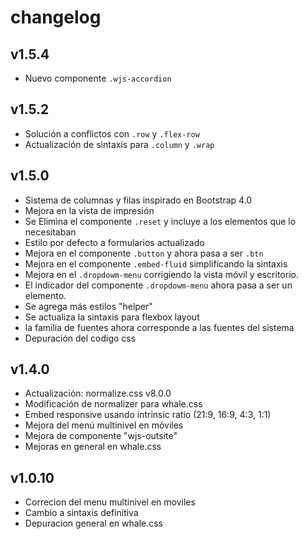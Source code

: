 # changelog

## v1.5.4
- Nuevo componente `.wjs-accordion`

## v1.5.2
- Solución a conflictos con `.row` y `.flex-row`
- Actualización de sintaxis para `.column` y `.wrap`

## v1.5.0
- Sistema de columnas y filas inspirado en Bootstrap 4.0
- Mejora en la vista de impresión
- Se Elimina el componente `.reset` y incluye a los elementos que lo necesitaban
- Estilo por defecto a formularios actualizado
- Mejora en el componente `.button` y ahora pasa a ser `.btn`
- Mejora en el componente `.embed-fluid` simplificando la sintaxis
- Mejora en el `.dropdowm-menu` corrigiendo la vista móvil y escritorio.
- El indicador del componente `.dropdowm-menu` ahora pasa a ser un elemento.
- Se agrega más estilos "helper"
- Se actualiza la sintaxis para flexbox layout
- la familia de fuentes ahora corresponde a las fuentes del sistema
- Depuración del codigo css

## v1.4.0
- Actualización: normalize.css v8.0.0
- Modificación de normalizer para whale.css
- Embed responsive usando intrinsic ratio (21:9, 16:9, 4:3, 1:1)
- Mejora del menú multinivel en móviles
- Mejora de componente "wjs-outsite"
- Mejoras en general en whale.css

## v1.0.10
- Correcion del menu multinivel en moviles
- Cambio a sintaxis definitiva
- Depuracion general en whale.css